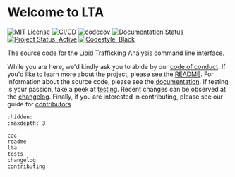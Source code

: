# Welcome to LTA

[![MIT License](https://img.shields.io/badge/License-MIT-blue.svg)](https://opensource.org/licenses/MIT)
[![CI/CD](https://github.com/IMS-Bio2Core-Facility/lta/actions/workflows/cicd.yaml/badge.svg)](https://github.com/IMS-Bio2Core-Facility/lta/actions/workflows/cicd.yaml)
[![codecov](https://codecov.io/gh/IMS-Bio2Core-Facility/lta/branch/main/graph/badge.svg?token=2TGYX69U3N)](https://codecov.io/gh/IMS-Bio2Core-Facility/lta)
[![Documentation Status](https://readthedocs.org/projects/lta/badge/?version=latest)](https://lta.readthedocs.io/en/latest/?badge=latest)
[![Project Status: Active](https://www.repostatus.org/badges/latest/active.svg)](https://www.repostatus.org/#active)
[![Codestyle: Black](https://img.shields.io/badge/code%20style-black-000000.svg)](https://github.com/psf/black)

The source code for the Lipid Trafficking Analysis command line interface.

While you are here,
we'd kindly ask you to abide by our [code of conduct](./coc.md).
If you'd like to learn more about the project,
please see the [README](./readme.md).
For information about the source code,
please see the [documentation](./lta.md).
If testing is your passion,
take a peek at [testing](./tests.md).
Recent changes can be observed at the [changelog](./changelog.md).
Finally,
if you are interested in contributing,
please see our guide for [contributors](./contributing.md)

```{toctree}
:hidden:
:maxdepth: 3

coc
readme
lta
tests
changelog
contributing
```
